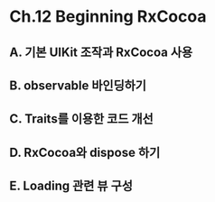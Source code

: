 # Ch.12 Beginning RxCocoa

## A. 기본 UIKit 조작과 RxCocoa 사용

## B. observable 바인딩하기

## C. Traits를 이용한 코드 개선

## D. RxCocoa와 dispose 하기

## E. Loading 관련 뷰 구성